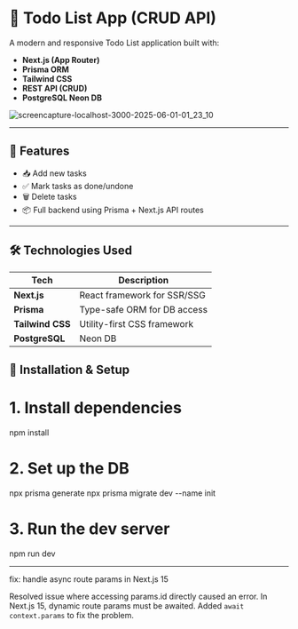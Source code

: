 # 📝 Todo List App (CRUD API)

A modern and responsive Todo List application built with:

- **Next.js (App Router)**
- **Prisma ORM**
- **Tailwind CSS**
- **REST API (CRUD)**
- **PostgreSQL Neon DB**

![screencapture-localhost-3000-2025-06-01-01_23_10](https://github.com/user-attachments/assets/018fa270-47ac-4862-bdd3-27c3a1c2487d)

---

## 🚀 Features

- 📥 Add new tasks
- ✅ Mark tasks as done/undone
- 🗑️ Delete tasks
- 📦 Full backend using Prisma + Next.js API routes

---

## 🛠️ Technologies Used

| Tech             | Description                 |
| ---------------- | --------------------------- |
| **Next.js**      | React framework for SSR/SSG |
| **Prisma**       | Type-safe ORM for DB access |
| **Tailwind CSS** | Utility-first CSS framework |
| **PostgreSQL**   | Neon DB                     |

## 📂 Installation & Setup

# 1. Install dependencies

npm install

# 2. Set up the DB

npx prisma generate
npx prisma migrate dev --name init

# 3. Run the dev server

npm run dev

---

fix: handle async route params in Next.js 15

Resolved issue where accessing params.id directly caused an error.
In Next.js 15, dynamic route params must be awaited.
Added `await context.params` to fix the problem.
